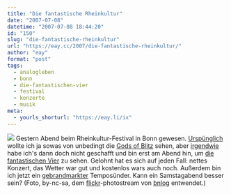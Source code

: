 ```yaml
---
title: "Die fantastische Rheinkultur"
date: "2007-07-08"
datetime: "2007-07-08 18:44:20"
id: "150"
slug: "die-fantastische-rheinkultur"
url: "https://eay.cc/2007/die-fantastische-rheinkultur/"
author: "eay"
format: "post"
tags:
  - analogleben
  - bonn
  - die-fantastischen-vier
  - festival
  - konzerte
  - musik
meta:
  - yourls_shorturl: "https://eay.li/ix"
---
```


![](/uploads/2007/rheinkultur.jpg) Gestern Abend beim Rheinkultur-Festival in Bonn gewesen. [Urspünglich](http://twitter.com/Eay/statuses/138693552) wollte ich ja sowas von unbedingt die [Gods of Blitz](//eay.cc/2007/goetter-gegen-steaks/) sehen, aber [irgendwie](http://twitter.com/Eay/statuses/138149382) habe ich's dann doch nicht geschafft und bin erst am Abend hin, um [die fantastischen Vier](//eay.cc/2007/ein-fantastisches-album/) zu sehen. Gelohnt hat es sich auf jeden Fall: nettes Konzert, das Wetter war gut und kostenlos wars auch noch. Außerdem bin ich jetzt ein [gebrandmarkter](http://twitter.com/Eay/statuses/139297552) Temposünder. Kann ein Samstagabend besser sein? (Foto, by-nc-sa, dem [flickr](http://www.flickr.com/photos/bnlog/753935502/)\-photostream von [bnlog](http://www.bnlog.de/) entwendet.)
